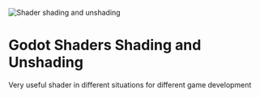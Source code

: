 ![Shader shading and unshading](https://user-images.githubusercontent.com/16194083/120906191-607fa600-c625-11eb-8b77-d322ab58cca1.png)
# Godot Shaders Shading and Unshading  
Very useful shader in different situations for different game development  
